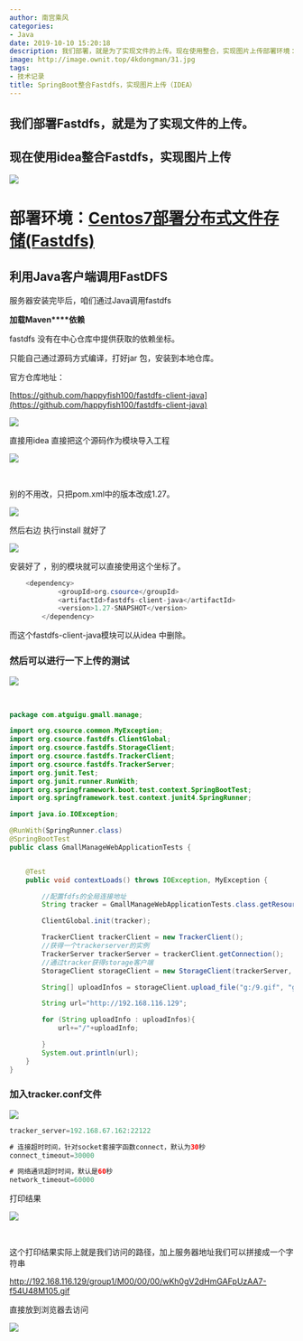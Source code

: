 ```yaml
---
author: 南宫乘风
categories:
- Java
date: 2019-10-10 15:20:18
description: 我们部署，就是为了实现文件的上传。现在使用整合，实现图片上传部署环境：部署分布式文件存储利用客户端调用服务器安装完毕后，咱们通过调用加载依赖没有在中心仓库中提供获取的依赖坐标。只能自己通过源码方式编译。。。。。。。
image: http://image.ownit.top/4kdongman/31.jpg
tags:
- 技术记录
title: SpringBoot整合Fastdfs，实现图片上传（IDEA）
---
```


<!--more-->

## **我们部署Fastdfs，就是为了实现文件的上传。**

## **现在使用idea整合Fastdfs，实现图片上传**

![](http://image.ownit.top/csdn/20191010151000258.png)

# **部署环境：[Centos7部署分布式文件存储\(Fastdfs\)](https://blog.csdn.net/heian_99/article/details/102477556)**

## 利用Java客户端调用FastDFS

服务器安装完毕后，咱们通过Java调用fastdfs

**加载Maven****依赖**

fastdfs 没有在中心仓库中提供获取的依赖坐标。

只能自己通过源码方式编译，打好jar 包，安装到本地仓库。

官方仓库地址：

[https://github.com/happyfish100/fastdfs-client-java](https://github.com/happyfish100/fastdfs-client-java)

![](http://image.ownit.top/csdn/20191010151121745.png)

直接用idea 直接把这个源码作为模块导入工程

![](http://image.ownit.top/csdn/20191010151144279.png)

 

别的不用改，只把pom.xml中的版本改成1.27。

![](http://image.ownit.top/csdn/20191010151328841.png)

然后右边 执行install 就好了

![](http://image.ownit.top/csdn/20191010151340328.png)

安装好了 ，别的模块就可以直接使用这个坐标了。

```java
    <dependency>
            <groupId>org.csource</groupId>
            <artifactId>fastdfs-client-java</artifactId>
            <version>1.27-SNAPSHOT</version>
        </dependency>
```

而这个fastdfs-client-java模块可以从idea 中删除。

### **然后可以进行一下上传的测试**

![](http://image.ownit.top/csdn/20191010151556854.png)

 

```java
package com.atguigu.gmall.manage;

import org.csource.common.MyException;
import org.csource.fastdfs.ClientGlobal;
import org.csource.fastdfs.StorageClient;
import org.csource.fastdfs.TrackerClient;
import org.csource.fastdfs.TrackerServer;
import org.junit.Test;
import org.junit.runner.RunWith;
import org.springframework.boot.test.context.SpringBootTest;
import org.springframework.test.context.junit4.SpringRunner;

import java.io.IOException;

@RunWith(SpringRunner.class)
@SpringBootTest
public class GmallManageWebApplicationTests {


    @Test
    public void contextLoads() throws IOException, MyException {

        //配置fdfs的全局连接地址
        String tracker = GmallManageWebApplicationTests.class.getResource("/tracker.conf").getPath();//获取配置文件路径

        ClientGlobal.init(tracker);

        TrackerClient trackerClient = new TrackerClient();
        //获得一个trackerserver的实例
        TrackerServer trackerServer = trackerClient.getConnection();
        //通过tracker获得storage客户端
        StorageClient storageClient = new StorageClient(trackerServer, null);

        String[] uploadInfos = storageClient.upload_file("g:/9.gif", "gif", null);

        String url="http://192.168.116.129";

        for (String uploadInfo : uploadInfos){
            url+="/"+uploadInfo;

        }
        System.out.println(url);
    }
}
```

### **加入tracker.conf文件**

![](http://image.ownit.top/csdn/20191010151700924.png)

```java
tracker_server=192.168.67.162:22122

# 连接超时时间，针对socket套接字函数connect，默认为30秒
connect_timeout=30000

# 网络通讯超时时间，默认是60秒
network_timeout=60000
```

打印结果

![](http://image.ownit.top/csdn/20191010151830915.png)

 

这个打印结果实际上就是我们访问的路径，加上服务器地址我们可以拼接成一个字符串

<http://192.168.116.129/group1/M00/00/00/wKh0gV2dHmGAFpUzAA7-f54U48M105.gif>

直接放到浏览器去访问

![](http://image.ownit.top/csdn/20191010151956264.png)
